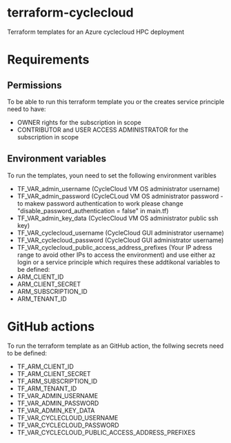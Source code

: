 # terraform-cyclecloud
Terraform templates for an Azure cyclecloud HPC deployment 

# Requirements
## Permissions
To be able to run this terraform template you or the creates service principle need to have:
- OWNER rights for the subscription in scope
- CONTRIBUTOR and USER ACCESS ADMINISTRATOR for the subscription in scope
## Environment variables
To run the templates, youn need to set the following environment varibles
- TF_VAR_admin_username (CycleCloud VM OS administrator username)
- TF_VAR_admin_password (CycleCLoud VM OS administrator password - to makew password authentication to work please change "disable_password_authentication = false" in main.tf)
- TF_VAR_admin_key_data (CyclecCloud VM OS administrator public ssh key)
- TF_VAR_cyclecloud_username (CycleCloud GUI administrator username)
- TF_VAR_cyclecloud_password (CycleCloud GUI administrator username)
- TF_VAR_cyclecloud_public_access_address_prefixes (Your IP adress range to avoid other IPs to access the environment)
and use either az login or a service principle which requires these addtikonal variables to be defined:
- ARM_CLIENT_ID
- ARM_CLIENT_SECRET
- ARM_SUBSCRIPTION_ID
- ARM_TENANT_ID

# GitHub actions
To run the terraform template as an GitHub action, the follwing secrets need to be defined:
- TF_ARM_CLIENT_ID
- TF_ARM_CLIENT_SECRET
- TF_ARM_SUBSCRIPTION_ID
- TF_ARM_TENANT_ID
- TF_VAR_ADMIN_USERNAME
- TF_VAR_ADMIN_PASSWORD
- TF_VAR_ADMIN_KEY_DATA
- TF_VAR_CYCLECLOUD_USERNAME
- TF_VAR_CYCLECLOUD_PASSWORD
- TF_VAR_CYCLECLOUD_PUBLIC_ACCESS_ADDRESS_PREFIXES
